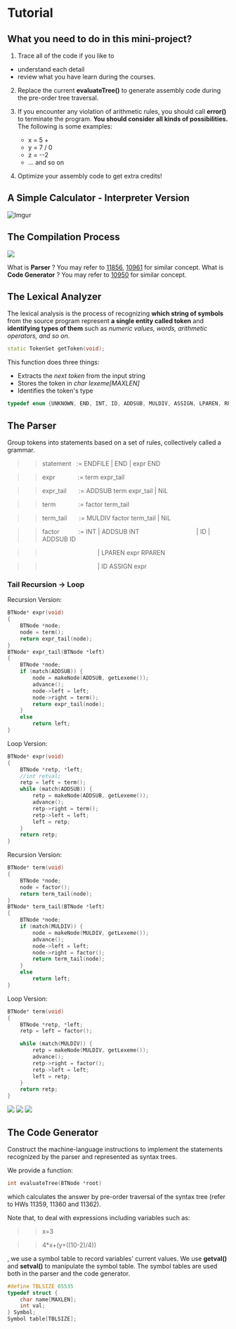 # Tutorial

## What you need to do in this mini-project?
1. Trace all of the code if you like to
* understand each detail
* review what you have learn during the courses.

2. Replace the current **evaluateTree()** to generate assembly code during the pre-order tree traversal.

3. If you encounter any violation of arithmetic rules, you should call **error()** to terminate the program. **You should consider all kinds of possibilities.** The following is some examples:

    * x = 5 +
    * y = 7 / 0
    * z = --2
    * ... and so on

4. Optimize your assembly code to get extra credits!

## A Simple Calculator - Interpreter Version

![Imgur](https://i.imgur.com/PgelT14.png)

## The Compilation Process

![](https://i.imgur.com/igaMjAg.png)

What is **Parser** ? You may refer to [11856](http://140.114.86.238/problem/11856/), [10961](http://140.114.86.238/problem/10961/) for similar concept.
What is **Code Generator** ? You may refer to [10950](http://140.114.86.238/problem/10950/) for similar concept.

## The Lexical Analyzer
The lexical analysis is the process of recognizing **which string of symbols** from the source program represent **a single entity called token** and **identifying types of them** such as *numeric values, words, arithmetic operators, and so on*.

``` cpp
static TokenSet getToken(void);
```

This function does three things:
* Extracts the *next token* from the input string
* Stores the token in *char lexeme[MAXLEN]*
* Identifies the token's type

``` cpp
typedef enum {UNKNOWN, END, INT, ID, ADDSUB, MULDIV, ASSIGN, LPAREN, RPAREN} TokenSet;
```

## The Parser
Group tokens into statements based on a set of rules, collectively called a grammar.

>> statement&nbsp;&nbsp;&nbsp;:= ENDFILE | END | expr END

>> expr&nbsp;&nbsp;&nbsp;&nbsp;&nbsp;&nbsp;&nbsp;&nbsp;&nbsp;&nbsp;&nbsp;&nbsp;&nbsp;:= term expr_tail

>> expr_tail&nbsp;&nbsp;&nbsp;&nbsp;&nbsp;&nbsp;&nbsp;:= ADDSUB term expr_tail | NiL

>> term&nbsp;&nbsp;&nbsp;&nbsp;&nbsp;&nbsp;&nbsp;&nbsp;&nbsp;&nbsp;&nbsp;&nbsp;&nbsp;:= factor term_tail

>> term_tail&nbsp;&nbsp;&nbsp;&nbsp;&nbsp;&nbsp;&nbsp;:= MULDIV factor term_tail | NiL

>> factor&nbsp;&nbsp;&nbsp;&nbsp;&nbsp;&nbsp;&nbsp;&nbsp;&nbsp;&nbsp;&nbsp;:= INT | ADDSUB INT 
&nbsp;&nbsp;&nbsp;&nbsp;&nbsp;&nbsp;&nbsp;&nbsp;&nbsp;&nbsp;&nbsp;&nbsp;&nbsp;&nbsp;&nbsp;&nbsp;&nbsp;&nbsp;&nbsp;&nbsp;&nbsp;&nbsp;&nbsp;&nbsp;&nbsp;&nbsp;&nbsp;&nbsp;&nbsp;&nbsp;&nbsp;&nbsp;| ID | ADDSUB ID

>>  &nbsp;&nbsp;&nbsp;&nbsp;&nbsp;&nbsp;&nbsp;&nbsp;&nbsp;&nbsp;&nbsp;&nbsp;&nbsp;&nbsp;&nbsp;&nbsp;&nbsp;&nbsp;&nbsp;&nbsp;&nbsp;&nbsp;&nbsp;&nbsp;&nbsp;&nbsp;&nbsp;&nbsp;&nbsp;&nbsp;&nbsp;&nbsp;| LPAREN expr RPAREN

>> &nbsp;&nbsp;&nbsp;&nbsp;&nbsp;&nbsp;&nbsp;&nbsp;&nbsp;&nbsp;&nbsp;&nbsp;&nbsp;&nbsp;&nbsp;&nbsp;&nbsp;&nbsp;&nbsp;&nbsp;&nbsp;&nbsp;&nbsp;&nbsp;&nbsp;&nbsp;&nbsp;&nbsp;&nbsp;&nbsp;&nbsp;&nbsp;| ID ASSIGN expr


### Tail Recursion -> Loop
Recursion Version:
``` cpp
BTNode* expr(void)
{
    BTNode *node;
    node = term();
    return expr_tail(node);
}
BTNode* expr_tail(BTNode *left)
{
    BTNode *node;
    if (match(ADDSUB)) {
        node = makeNode(ADDSUB, getLexeme());
        advance();
        node->left = left;
        node->right = term();
        return expr_tail(node);
    }
    else
        return left;
}
```

Loop Version:
``` cpp
BTNode* expr(void)
{
    BTNode *retp, *left;
    //int retval;
    retp = left = term();
    while (match(ADDSUB)) {
        retp = makeNode(ADDSUB, getLexeme());
        advance();
        retp->right = term();
        retp->left = left;
        left = retp;
    }
    return retp;
}
```
Recursion Version:
``` cpp
BTNode* term(void)
{
    BTNode *node;
    node = factor();
    return term_tail(node);
}
BTNode* term_tail(BTNode *left)
{
    BTNode *node;
    if (match(MULDIV)) {
        node = makeNode(MULDIV, getLexeme());
        advance();
        node->left = left;
        node->right = factor();
        return term_tail(node);
    }
    else
        return left;
}
```

Loop Version:
``` cpp
BTNode* term(void)
{
    BTNode *retp, *left;
    retp = left = factor();

    while (match(MULDIV)) {
        retp = makeNode(MULDIV, getLexeme());
        advance();
        retp->right = factor();
        retp->left = left;
        left = retp;
    }
    return retp;
}
```
![](https://i.imgur.com/JsMO97b.png)
![](https://i.imgur.com/Ke8B5aD.png)
![](https://i.imgur.com/zAK6F9I.png)

## The Code Generator

Construct the machine-language instructions to implement the statements recognized by the parser and represented as syntax trees.

We provide a function:
``` cpp
int evaluateTree(BTNode *root)
```
which calculates the answer by pre-order traversal of the syntax tree (refer to HWs 11359, 11360 and 11362).

Note that, to deal with expressions including variables such as:
>> x=3

>> 4*x+(y=((10-2)/4))

, we use a symbol table to record variables' current values.
We use **getval()** and **setval()** to manipulate the symbol table.
The symbol tables are used both in the parser and the code generator.

``` cpp
#define TBLSIZE 65535
typedef struct {
    char name[MAXLEN];
    int val;
} Symbol;
Symbol table[TBLSIZE];
```


